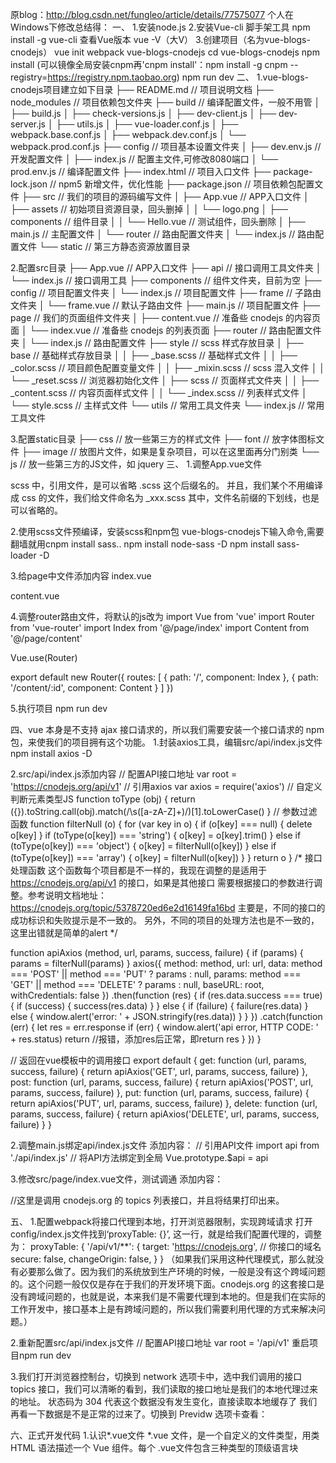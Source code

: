 原blog：http://blog.csdn.net/fungleo/article/details/77575077
个人在Windows下修改总结得：
一、
1.安装node.js
2.安装Vue-cli 脚手架工具
npm install -g vue-cli
查看Vue版本  vue -V（大V）
3.创建项目（名为vue-blogs-cnodejs）
vue init webpack vue-blogs-cnodejs
cd vue-blogs-cnodejs
npm install (可以镜像全局安装cnpm再'cnpm install'：npm install -g cnpm --registry=https://registry.npm.taobao.org)
npm run dev
二、
1.vue-blogs-cnodejs项目建立如下目录
├── README.md                       // 项目说明文档
├── node_modules                    // 项目依赖包文件夹
├── build                           // 编译配置文件，一般不用管
│   ├── build.js
│   ├── check-versions.js
│   ├── dev-client.js
│   ├── dev-server.js
│   ├── utils.js
│   ├── vue-loader.conf.js
│   ├── webpack.base.conf.js
│   ├── webpack.dev.conf.js
│   └── webpack.prod.conf.js
├── config                          // 项目基本设置文件夹
│   ├── dev.env.js              // 开发配置文件
│   ├── index.js                    // 配置主文件,可修改8080端口
│   └── prod.env.js             // 编译配置文件
├── index.html                      // 项目入口文件
├── package-lock.json           // npm5 新增文件，优化性能
├── package.json                    // 项目依赖包配置文件
├── src                             // 我们的项目的源码编写文件
│   ├── App.vue                 // APP入口文件
│   ├── assets                      // 初始项目资源目录，回头删掉
│   │   └── logo.png
│   ├── components              // 组件目录
│   │   └── Hello.vue           // 测试组件，回头删除
│   ├── main.js                 // 主配置文件
│   └── router                      // 路由配置文件夹
│       └── index.js            // 路由配置文件
└── static                          // 第三方静态资源放置目录

2.配置src目录
├── App.vue                         // APP入口文件
├── api                             // 接口调用工具文件夹
│   └── index.js                    // 接口调用工具
├── components                      // 组件文件夹，目前为空
├── config                          // 项目配置文件夹
│   └── index.js                    // 项目配置文件
├── frame                           // 子路由文件夹
│   └── frame.vue                   // 默认子路由文件
├── main.js                         // 项目配置文件
├── page                                // 我们的页面组件文件夹
│   ├── content.vue             // 准备些 cnodejs 的内容页面
│   └── index.vue                   // 准备些 cnodejs 的列表页面
├── router                          // 路由配置文件夹
│   └── index.js                    // 路由配置文件
├── style                           // scss 样式存放目录
│   ├── base                        // 基础样式存放目录
│   │   ├── _base.scss          // 基础样式文件
│   │   ├── _color.scss     // 项目颜色配置变量文件
│   │   ├── _mixin.scss     // scss 混入文件
│   │   └── _reset.scss     // 浏览器初始化文件
│   ├── scss                        // 页面样式文件夹
│   │   ├── _content.scss       // 内容页面样式文件
│   │   └── _index.scss     // 列表样式文件
│   └── style.scss              // 主样式文件
└── utils                           // 常用工具文件夹
    └── index.js                    // 常用工具文件

3.配置static目录
├── css             // 放一些第三方的样式文件
├── font                // 放字体图标文件
├── image           // 放图片文件，如果是复杂项目，可以在这里面再分门别类
└── js              // 放一些第三方的JS文件，如 jquery
三、
1.调整App.vue文件
<template>
  <div id="app">
    <router-view></router-view>
  </div>
</template>

<script>
export default {
  name: 'app'
}
</script>

<style lang="scss">
  @import "./style/style.scss";
</style>
scss 中，引用文件，是可以省略 .scss 这个后缀名的。 
并且，我们某个不用编译成 css 的文件，我们给文件命名为 _xxx.scss 其中，文件名前缀的下划线，也是可以省略的。

2.使用scss文件预编译，安装scss和npm包
vue-blogs-cnodejs下输入命令,需要翻墙就用cnpm install sass..
npm install node-sass -D
npm install sass-loader -D

3.给page中文件添加内容
index.vue

<template>
  <div>index page</div>
</template>

content.vue

<template>
  <div>content page</div>
</template>

4.调整router路由文件，将默认的js改为
import Vue from 'vue'
import Router from 'vue-router'
import Index from '@/page/index'
import Content from '@/page/content'

Vue.use(Router)

export default new Router({
  routes: [
    {
      path: '/',
      component: Index
    }, {
      path: '/content/:id',
      component: Content
    }
  ]
})

5.执行项目
npm run dev

四、vue 本身是不支持 ajax 接口请求的，所以我们需要安装一个接口请求的 npm 包，来使我们的项目拥有这个功能。
1.封装axios工具，编辑src/api/index.js文件
npm install axios -D

2.src/api/index.js添加内容
// 配置API接口地址
var root = 'https://cnodejs.org/api/v1'
// 引用axios
var axios = require('axios')
// 自定义判断元素类型JS
function toType (obj) {
  return ({}).toString.call(obj).match(/\s([a-zA-Z]+)/)[1].toLowerCase()
}
// 参数过滤函数
function filterNull (o) {
  for (var key in o) {
    if (o[key] === null) {
      delete o[key]
    }
    if (toType(o[key]) === 'string') {
      o[key] = o[key].trim()
    } else if (toType(o[key]) === 'object') {
      o[key] = filterNull(o[key])
    } else if (toType(o[key]) === 'array') {
      o[key] = filterNull(o[key])
    }
  }
  return o
}
/*
  接口处理函数
  这个函数每个项目都是不一样的，我现在调整的是适用于
  https://cnodejs.org/api/v1 的接口，如果是其他接口
  需要根据接口的参数进行调整。参考说明文档地址：
  https://cnodejs.org/topic/5378720ed6e2d16149fa16bd
  主要是，不同的接口的成功标识和失败提示是不一致的。
  另外，不同的项目的处理方法也是不一致的，这里出错就是简单的alert
*/

function apiAxios (method, url, params, success, failure) {
  if (params) {
    params = filterNull(params)
  }
  axios({
    method: method,
    url: url,
    data: method === 'POST' || method === 'PUT' ? params : null,
    params: method === 'GET' || method === 'DELETE' ? params : null,
    baseURL: root,
    withCredentials: false
  })
  .then(function (res) {
    if (res.data.success === true) {
      if (success) {
        success(res.data)
      }
    } else {
      if (failure) {
        failure(res.data)
      } else {
        window.alert('error: ' + JSON.stringify(res.data))
      }
    }
  })
  .catch(function (err) {
    let res = err.response
    if (err) {
      window.alert('api error, HTTP CODE: ' + res.status)
      return //报错，添加res后正常，即return res
    }
  })
}

// 返回在vue模板中的调用接口
export default {
  get: function (url, params, success, failure) {
    return apiAxios('GET', url, params, success, failure)
  },
  post: function (url, params, success, failure) {
    return apiAxios('POST', url, params, success, failure)
  },
  put: function (url, params, success, failure) {
    return apiAxios('PUT', url, params, success, failure)
  },
  delete: function (url, params, success, failure) {
    return apiAxios('DELETE', url, params, success, failure)
  }
}

2.调整main.js绑定api/index.js文件
添加内容：
// 引用API文件
import api from './api/index.js'
// 将API方法绑定到全局
Vue.prototype.$api = api

3.修改src/page/index.vue文件，测试调通
添加内容：
<script>
export default {
  created () {
    this.$api.get('topics', null, r => {
      console.log(r)
    })
  }
}
</script>
//这里是调用 cnodejs.org 的 topics 列表接口，并且将结果打印出来。

五、
1.配置webpack将接口代理到本地，打开浏览器限制，实现跨域请求
打开config/index.js文件找到‘proxyTable: {}’, 这一行，就是给我们配置代理的，调整为：
proxyTable: {
  '/api/v1/**': {
    target: 'https://cnodejs.org', // 你接口的域名
    secure: false,
    changeOrigin: false,
  }
}
（如果我们采用这种代理模式，那么就没有必要那么做了。因为我们的系统放到生产环境的时候，一般是没有这个跨域问题的。这个问题一般仅仅是存在于我们的开发环境下面。cnodejs.org 的这套接口是没有跨域问题的，也就是说，本来我们是不需要代理到本地的。但是我们在实际的工作开发中，接口基本上是有跨域问题的，所以我们需要利用代理的方式来解决问题。）

2.重新配置src/api/index.js文件
// 配置API接口地址
var root = '/api/v1'
重启项目npm run dev

3.我们打开浏览器控制台，切换到 network 选项卡中，选中我们调用的接口 topics 接口，我们可以清晰的看到，我们读取的接口地址是我们的本地代理过来的地址。
状态码为 304 代表这个数据没有发生变化，直接读取本地缓存了
我们再看一下数据是不是正常的过来了。切换到 Previdw 选项卡查看：

六、正式开发代码
1.认识*.vue文件
*.vue 文件，是一个自定义的文件类型，用类 HTML 语法描述一个 Vue 组件。每个 .vue文件包含三种类型的顶级语言块 <template>, <script> 和 <style>。这三个部分分别代表了 html,js,css。//</script>

2.常见vue文件结构
<template>
  <div>
    <Header></Header>
    <div class="article_list">
      <ul>
        <li></li>
      </ul>
    </div>
    <Footer></Footer>
  </div>
</template>
<script>
import Header from '../components/header.vue'
import Footer from '../components/footer.vue'
export default {
  components: { Header, Footer },
  data () {
    return {
      list: []
    }
  },
  created () {
    this.getData()
  },
  methods: {
    getData () {
      this.$api.get('topics', null, r => {
        console.log(r)
      })
    }
  }
}
</script>
<style>
  .article_list {margin: auto;}
</style>

3.template
我们不是说把代码包裹在 <template></template> 中就可以了，而是必须在里面方式一个 html 标签来包裹所有的代码。 本例子中，我们采用了 <div></div> 标签。
我们在其他地方写好了一个组件，比如：<Header></Header>、<Footer></Footer>然后就可以用这种方式引入进来。

4.script
我们需要两个自定义组件，我们先引用进来。如下格式，比较好理解吧。
import Header from '../components/header.vue'
import Footer from '../components/footer.vue'

除了引用的文件，我们将所有的代码包裹于如下的代码中间：

export default {
  // 这里写你的代码，外面要包起来。
}

好，我们再说说这里面的内容。

  components: { Header, Footer },
如上，我们先引入了 Header 和 Footer 这两个组件的源文件，这里，我们要把引用的组件给申明到 components 里面去。这样，我们就可以在 template 里面使用了。

  data () {
    return {
      list: []
    }
  },

这里，是我们的数据。我们的演示代码，给了一个 list 的空数组数据。在 template 中，我们可以使用 this.list 来使用我们的数据。这个我们后面的文章中会讲到，这里不去深入，认识它就可以了。

  created () {
    this.getData()
  },

这里，表示当我们的组件加载完成时，需要执行的内容。比如这里，我们就让组件在加载完成时，执行一个叫 this.getData() 的函数。

  methods: {
    getData () {
      this.$api.get('topics', null, r => {
        console.log(r)
      })
    }
  }

这里，是我们的这个组件的方法，也可以说是函数。比如，上面的代码就表示，我们的组件自定义了一个叫 getData() 的方法函数。

5.style
<style>
  .article_list {margin: auto;}
</style>
就是给我们的 .article_list 元素随便加了一个样式。

七、尝试渲染列表
1.制作header.vue 和 footer.vue组件文件
当时保留了一个 components 的空文件夹，其实就是准备放我们的自定义组件的。
先创建header.vue 和 footer.vue文件、
header.vue
<template>
  <header class="header">
    <h1 class="logo">Vue demo by FungLeo</h1>
  </header>
</template>

footer.vue
<template>
  <footer class="copy">
    Copy &copy; FungLeo
  </footer>
</template>

2.编写src/page/index.vue文件,覆盖原文件
<template>
  <div>
    <Header></Header>
    <div class="article_list">
      <ul>
        <li v-for="i in list">
          <time v-text="i.create_at"></time>
          <router-link :to="'/content/' + i.id">
          //router-link 是 VueRouter2 “声明式导航”的写法，在实际转换为 html 标签的时候，会转化为 <a></a>
            {{ i.title }}
          </router-link>
        </li>
      </ul>
    </div>
    <Footer></Footer>
  </div>
</template>
<script>
import Header from '../components/header.vue'
import Footer from '../components/footer.vue'
export default {
  components: { Header, Footer },
  data () {
    return {
      list: []
    }
  },
  created () {
    this.getData()
  },
  methods: {
    getData () {
      this.$api.get('topics', null, r => {
        this.list = r.data
      })
      //相当于
      var v = this
      v.$api.get('topics', null, function (r) {
        v.list = r.data
      })
      //我们从接口拿到了 r.data 的数据，让我们自己定义的 this.list 等于这个数据，然后我们在模板中就可以用 list 进行渲染了
    }
  }
}
</script>

3.写一个公用的时间处理工具函数，将标准时间处理后再渲染出来
直接在 getData () {...} 后面再写一个方法即可，独立写一个方法，然后在所有地方都可以使用。
这里用上src/utils/index.js这个文件，直接添加如下，然后必须在main.js中绑定：
export default {
  goodTime (str) {
    let now = new Date().getTime()
    let oldTime = new Date(str).getTime()
    let difference = now - oldTime
    let result = ''
    let minute = 1000 * 60
    let hour = minute * 60
    let day = hour * 24
    let month = day * 30
    let year = month * 12
    let _year = difference / year
    let _month = difference / month
    let _week = difference / (7 * day)
    let _day = difference / day
    let _hour = difference / hour
    let _min = difference / minute

    if (_year >= 1) {
      result = '发表于 ' + ~~(_year) + ' 年前'
    } else if (_month >= 1) {
      result = '发表于 ' + ~~(_month) + ' 个月前'
    } else if (_week >= 1) {
      result = '发表于 ' + ~~(_week) + ' 周前'
    } else if (_day >= 1) {
      result = '发表于 ' + ~~(_day) + ' 天前'
    } else if (_hour >= 1) {
      result = '发表于 ' + ~~(_hour) + ' 个小时前'
    } else if (_min >= 1) {
      result = '发表于 ' + ~~(_min) + ' 分钟前'
    } else {
      result = '刚刚'
    }
    return result
  }
}

在main.js中绑定，即添加：（！！！特别注意：import语句代码统一放到最前，绑定全局操作放到import之后，否则报错）

// 引用工具文件
import utils from './utils/index.js'
// 将工具方法绑定到全局
Vue.prototype.$utils = utils、

再修改index.vue代码
<time v-text="$utils.goodTime(i.create_at)"></time>

八、编写内容详细页面
1.这边把代码写进 src/page/content.vue 文件。
<template>
  <div>
    <myHeader></myHeader>
    <h2 v-text="dat.title"></h2>
    <p>作者：{{dat.author.loginname}}　　发表于：{{$utils.goodTime(dat.create_at)}}</p>
    <hr>
    <article v-html="dat.content"></article>
    <h3>网友回复：</h3>
    <ul>
      <li v-for="i in dat.replies">
        <p>评论者：{{i.author.loginname}}　　评论于：{{$utils.goodTime(i.create_at)}}</p>
        <article v-html="i.content"></article>
      </li>
    </ul>
    <myFooter></myFooter>
  </div>
</template>
<script>
import myHeader from '../components/header.vue'
import myFooter from '../components/footer.vue'
export default {
  components: { myHeader, myFooter },
  data () {
    return {
      id: this.$route.params.id,
      dat: {}
    }
  },
  created () {
    this.getData()
  },
  methods: {
    getData () {
      this.$api.get('topic/' + this.id, null, r => {
        this.dat = r.data
      })
      //我们的请求的接口地址是根据 id 进行变化的。所以，我这边采用了字符串拼接的方法，'topic/' + this.id 来得到我们真正想要请求的接口数据。
    }
  }
}
</script>

2.说明
HTML部分
用自定义标签<myheader></myheader>代替<header></header>

script部分
$route.params.id中的id是vuerouter的早为我们做好的解决方法，打印：
console.log(this.$route)

九、打包项目
1.进入项目位置vue-blogs-cnodejs
2.运行打包：npm run build，文件打包位置于项目目录里面的 dist 文件夹内。
3.打包之后会生成.map大文件，去掉这些文件：编辑 /config/index.js 文件中
productionSourceMap: true,
修改为：
productionSourceMap: false,
重新打包：npm run build

4.打包出来的文件，tip告诉我们，必须在 http 服务中运行，否则，不会工作。
你或许已经到 apache 里面去进行配置去了，但不用那么麻烦，我们有 nodejs 环境，只要全局安装一个 http-server 服务就好了呀。
进入 dist 文件夹，cd dist,然后启动一个 http 服务，来看看可以不可以访问。

显示-bash: http-server: command not found 错误，因为nodejs 的程序执行路径，没有添加到环境变量中去。
根据自己安装路径（从安装http服务命令行link看，link/usr/local/Cellar/node/7.6.0/bin/http-server...）：
echo 'export PATH="$PATH:/usr/local/Cellar/node/7.6.0/bin/"' >> ~/.bash_profile 
. ~/.bash_profile
也可以直接编辑 ~/.bash_profile 文件，把上面命令中的单引号里面的内容插入到文件最后面，然后执行第二个命令生效。

cd dist
http-server -p 3000
在浏览器中输入 http://127.0.0.1:3000 就应该可以访问了。

当然，会报错，说是接口找不到，404错误。
因为示例的接口的问题。实际开发你还要按照我的这个做。只不过，最终代码放到真实的服务器环境去和后端接口在一个 http 服务下面的话，就不存在这个问题了。

5.将项目打包到子目录
编辑config/index.js文件，找到：
assetsPublicPath:'/',
把'/'修改为相应子目录，这里为/dist/目录，
assetsPublicPath:'/dist/',
重新运行打包，npm run build

进入dist目录，npm run dev 开启http服务，查看URL：
localhost：8080/#/变成了localhost:8080/dist/#/

关于项目打包时，图片等资源的处理，请查看博文 http://blog.csdn.net/fungleo/article/details/77799057

十、结合jQuery
1.下载 jQuery 文件到我们的 /static/js/ 目录。
2.然后，在 /src/main.js 合适位置插入下面的代码：
// import 'jquery'
import '../static/js/jquery-1.8.3.js'

虽然引用了 jQuery 但是你真正去写的时候，会报这个错误。我们首先需要关闭掉这个错误。
我们编辑 /.eslintrc.js 文件
env: {
    browser: true,
    jquery: true
  },
重新跑一下系统 npm run dev 就应该可以看到我们想要的效果了。


最后忠告：
用Linux系统或黑苹果！